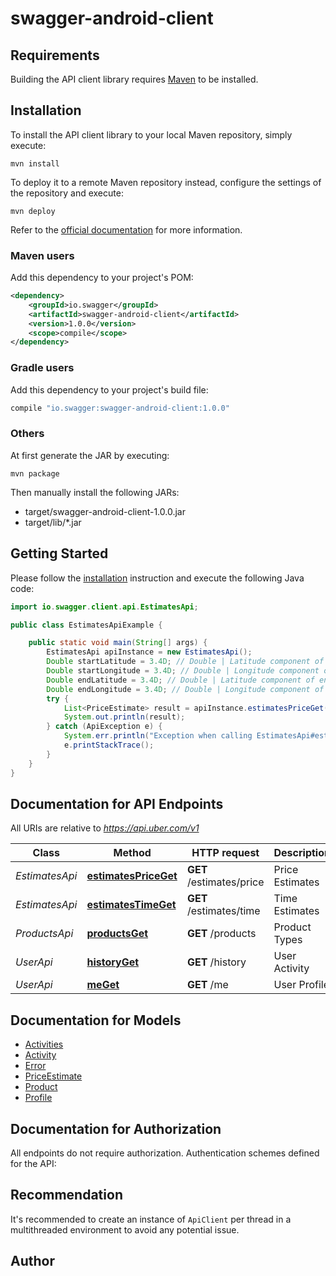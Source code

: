 # swagger-android-client

## Requirements

Building the API client library requires [Maven](https://maven.apache.org/) to be installed.

## Installation

To install the API client library to your local Maven repository, simply execute:

```shell
mvn install
```

To deploy it to a remote Maven repository instead, configure the settings of the repository and execute:

```shell
mvn deploy
```

Refer to the [official documentation](https://maven.apache.org/plugins/maven-deploy-plugin/usage.html) for more information.

### Maven users

Add this dependency to your project's POM:

```xml
<dependency>
    <groupId>io.swagger</groupId>
    <artifactId>swagger-android-client</artifactId>
    <version>1.0.0</version>
    <scope>compile</scope>
</dependency>
```

### Gradle users

Add this dependency to your project's build file:

```groovy
compile "io.swagger:swagger-android-client:1.0.0"
```

### Others

At first generate the JAR by executing:

    mvn package

Then manually install the following JARs:

* target/swagger-android-client-1.0.0.jar
* target/lib/*.jar

## Getting Started

Please follow the [installation](#installation) instruction and execute the following Java code:

```java
import io.swagger.client.api.EstimatesApi;

public class EstimatesApiExample {

    public static void main(String[] args) {
        EstimatesApi apiInstance = new EstimatesApi();
        Double startLatitude = 3.4D; // Double | Latitude component of start location.
        Double startLongitude = 3.4D; // Double | Longitude component of start location.
        Double endLatitude = 3.4D; // Double | Latitude component of end location.
        Double endLongitude = 3.4D; // Double | Longitude component of end location.
        try {
            List<PriceEstimate> result = apiInstance.estimatesPriceGet(startLatitude, startLongitude, endLatitude, endLongitude);
            System.out.println(result);
        } catch (ApiException e) {
            System.err.println("Exception when calling EstimatesApi#estimatesPriceGet");
            e.printStackTrace();
        }
    }
}
```

## Documentation for API Endpoints

All URIs are relative to *https://api.uber.com/v1*

Class | Method | HTTP request | Description
------------ | ------------- | ------------- | -------------
*EstimatesApi* | [**estimatesPriceGet**](docs/EstimatesApi.md#estimatesPriceGet) | **GET** /estimates/price | Price Estimates
*EstimatesApi* | [**estimatesTimeGet**](docs/EstimatesApi.md#estimatesTimeGet) | **GET** /estimates/time | Time Estimates
*ProductsApi* | [**productsGet**](docs/ProductsApi.md#productsGet) | **GET** /products | Product Types
*UserApi* | [**historyGet**](docs/UserApi.md#historyGet) | **GET** /history | User Activity
*UserApi* | [**meGet**](docs/UserApi.md#meGet) | **GET** /me | User Profile

## Documentation for Models

 - [Activities](docs/Activities.md)
 - [Activity](docs/Activity.md)
 - [Error](docs/Error.md)
 - [PriceEstimate](docs/PriceEstimate.md)
 - [Product](docs/Product.md)
 - [Profile](docs/Profile.md)

## Documentation for Authorization

All endpoints do not require authorization.
Authentication schemes defined for the API:

## Recommendation

It's recommended to create an instance of `ApiClient` per thread in a multithreaded environment to avoid any potential issue.

## Author



